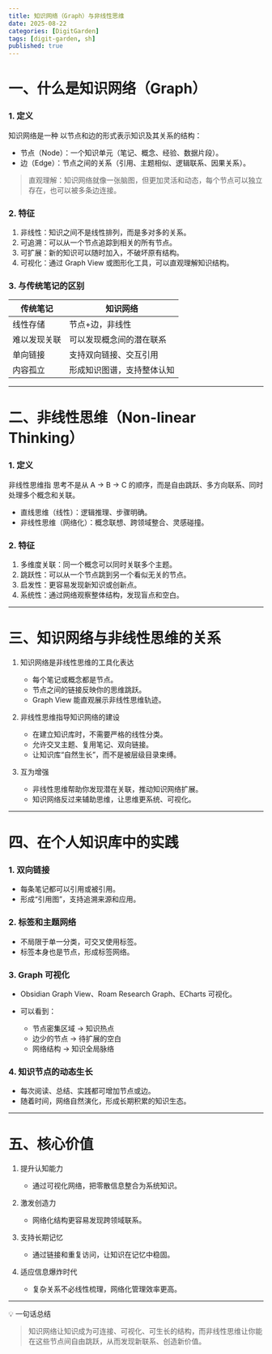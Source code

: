 ```yaml
---
title: 知识网络（Graph）与非线性思维
date: 2025-08-22
categories: [DigitGarden]
tags: [digit-garden, sh]
published: true
---
```



# 一、什么是知识网络（Graph）

### 1. 定义

知识网络是一种 以节点和边的形式表示知识及其关系的结构：

* 节点（Node）：一个知识单元（笔记、概念、经验、数据片段）。
* 边（Edge）：节点之间的关系（引用、主题相似、逻辑联系、因果关系）。

> 直观理解：知识网络就像一张脑图，但更加灵活和动态，每个节点可以独立存在，也可以被多条边连接。

### 2. 特征

1. 非线性：知识之间不是线性排列，而是多对多的关系。
2. 可追溯：可以从一个节点追踪到相关的所有节点。
3. 可扩展：新的知识可以随时加入，不破坏原有结构。
4. 可视化：通过 Graph View 或图形化工具，可以直观理解知识结构。

### 3. 与传统笔记的区别

| 传统笔记   | 知识网络          |
| ------ | ------------- |
| 线性存储   | 节点+边，非线性      |
| 难以发现关联 | 可以发现概念间的潜在联系  |
| 单向链接   | 支持双向链接、交互引用   |
| 内容孤立   | 形成知识图谱，支持整体认知 |

---

# 二、非线性思维（Non-linear Thinking）

### 1. 定义

非线性思维指 思考不是从 A → B → C 的顺序，而是自由跳跃、多方向联系、同时处理多个概念和关联。

* 直线思维（线性）：逻辑推理、步骤明确。
* 非线性思维（网络化）：概念联想、跨领域整合、灵感碰撞。

### 2. 特征

1. 多维度关联：同一个概念可以同时关联多个主题。
2. 跳跃性：可以从一个节点跳到另一个看似无关的节点。
3. 启发性：更容易发现新知识或创新点。
4. 系统性：通过网络观察整体结构，发现盲点和空白。

---

# 三、知识网络与非线性思维的关系

1. 知识网络是非线性思维的工具化表达

   * 每个笔记或概念都是节点。
   * 节点之间的链接反映你的思维跳跃。
   * Graph View 能直观展示非线性思维轨迹。

2. 非线性思维指导知识网络的建设

   * 在建立知识库时，不需要严格的线性分类。
   * 允许交叉主题、复用笔记、双向链接。
   * 让知识库“自然生长”，而不是被层级目录束缚。

3. 互为增强

   * 非线性思维帮助你发现潜在关联，推动知识网络扩展。
   * 知识网络反过来辅助思维，让思维更系统、可视化。

---

# 四、在个人知识库中的实践

### 1. 双向链接

* 每条笔记都可以引用或被引用。
* 形成“引用图”，支持追溯来源和应用。

### 2. 标签和主题网络

* 不局限于单一分类，可交叉使用标签。
* 标签本身也是节点，形成标签网络。

### 3. Graph 可视化

* Obsidian Graph View、Roam Research Graph、ECharts 可视化。
* 可以看到：

  * 节点密集区域 → 知识热点
  * 边少的节点 → 待扩展的空白
  * 网络结构 → 知识全局脉络

### 4. 知识节点的动态生长

* 每次阅读、总结、实践都可增加节点或边。
* 随着时间，网络自然演化，形成长期积累的知识生态。

---

# 五、核心价值

1. 提升认知能力

   * 通过可视化网络，把零散信息整合为系统知识。
2. 激发创造力

   * 网络化结构更容易发现跨领域联系。
3. 支持长期记忆

   * 通过链接和重复访问，让知识在记忆中稳固。
4. 适应信息爆炸时代

   * 复杂关系不必线性梳理，网络化管理效率更高。

---

💡 一句话总结

> 知识网络让知识成为可连接、可视化、可生长的结构，而非线性思维让你能在这些节点间自由跳跃，从而发现新联系、创造新价值。


